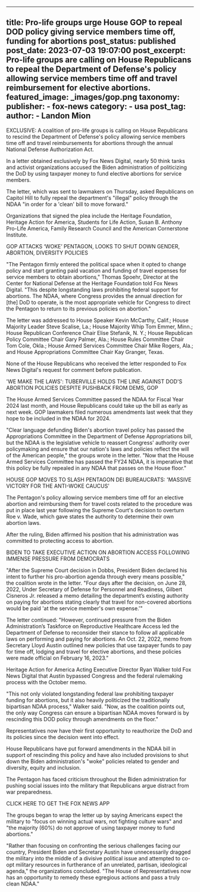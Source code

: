 
---
title: Pro-life groups urge House GOP to repeal DOD policy giving service members time off, funding for abortions 
post_status: published
post_date: 2023-07-03 19:07:00 
post_excerpt: Pro-life groups are calling on House Republicans to repeal the Department of Defense&#39;s policy allowing service members time off and travel reimbursement for elective abortions. 
featured_image: _images/gop.png 
taxonomy:
    publisher:
        - fox-news
    category:
        - usa 
    post_tag:
    author:
        - Landon Mion
---
EXCLUSIVE: A coalition of pro-life groups is calling on House Republicans to rescind the Department of Defense&#39;s policy allowing service members time off and travel reimbursements for abortions through the annual National Defense Authorization Act.

In a letter obtained exclusively by Fox News Digital, nearly 50 think tanks and activist organizations accused the Biden administration of politicizing the DoD by using taxpayer money to fund elective abortions for service members.

The letter, which was sent to lawmakers on Thursday, asked Republicans on Capitol Hill to fully repeal the department&#39;s &quot;illegal&quot; policy through the NDAA &quot;in order for a &#39;clean&#39; bill to move forward.&quot;

Organizations that signed the plea include the Heritage Foundation, Heritage Action for America, Students for Life Action, Susan B. Anthony Pro-Life America, Family Research Council and the American Cornerstone Institute.

GOP ATTACKS ‘WOKE’ PENTAGON, LOOKS TO SHUT DOWN GENDER, ABORTION, DIVERSITY POLICIES

&quot;The Pentagon firmly entered the political space when it opted to change policy and start granting paid vacation and funding of travel expenses for service members to obtain abortions,&quot; Thomas​ Spoehr, Director at the Center for National Defense at the Heritage Foundation told Fox News Digital. &quot;This despite longstanding laws prohibiting federal support for abortions. The NDAA, where Congress provides the annual direction for [the] DoD to operate, is the most appropriate vehicle for Congress to direct the Pentagon to return to its previous policies on abortion.&quot;

The letter was addressed to House Speaker Kevin McCarthy, Calif.; House Majority Leader Steve Scalise, La.; House Majority Whip Tom Emmer, Minn.; House Republican Conference Chair Elise Stefanik, N. Y.; House Republican Policy Committee Chair Gary Palmer, Ala.; House Rules Committee Chair Tom Cole, Okla.; House Armed Services Committee Chair Mike Rogers, Ala.; and House Appropriations Committee Chair Kay Granger, Texas.

None of the House Republicans who received the letter responded to Fox News Digital&#39;s request for comment before publication.

&#39;WE MAKE THE LAWS&#39;: TUBERVILLE HOLDS THE LINE AGAINST DOD&#39;S ABORTION POLICIES DESPITE PUSHBACK FROM DEMS, GOP

The House Armed Services Committee passed the NDAA for Fiscal Year 2024 last month, and House Republicans could take up the bill as early as next week. GOP lawmakers filed numerous amendments last week that they hope to be included in the NDAA for 2024.

&quot;Clear language defunding Biden&#39;s abortion travel policy has passed the Appropriations Committee in the Department of Defense Appropriations bill, but the NDAA is the legislative vehicle to reassert Congress&#39; authority over policymaking and ensure that our nation&#39;s laws and policies reflect the will of the American people,&quot; the groups wrote in the letter. &quot;Now that the House Armed Services Committee has passed the FY24 NDAA, it is imperative that this policy be fully repealed in any NDAA that passes on the House floor.&quot;

HOUSE GOP MOVES TO SLASH PENTAGON DEI BUREAUCRATS: &#39;MASSIVE VICTORY FOR THE ANTI-WOKE CAUCUS&#39;

The Pentagon&#39;s policy allowing service members time off for an elective abortion and reimbursing them for travel costs related to the procedure was put in place last year following the Supreme Court&#39;s decision to overturn Roe v. Wade, which gave states the authority to determine their own abortion laws.

After the ruling, Biden affirmed his position that his administration was committed to protecting access to abortion.

BIDEN TO TAKE EXECUTIVE ACTION ON ABORTION ACCESS FOLLOWING IMMENSE PRESSURE FROM DEMOCRATS

&quot;After the Supreme Court decision in Dobbs, President Biden declared his intent to further his pro-abortion agenda through every means possible,&quot; the coalition wrote in the letter. &quot;Four days after the decision, on June 28, 2022, Under Secretary of Defense for Personnel and Readiness, Gilbert Cisneros Jr. released a memo detailing the department’s existing authority on paying for abortions stating clearly that travel for non-covered abortions would be paid &#39;at the service member&#39;s own expense.&#39;&quot;

The letter continued: &quot;However, continued pressure from the Biden Administration’s Taskforce on Reproductive Healthcare Access led the Department of Defense to reconsider their stance to follow all applicable laws on performing and paying for abortions. An Oct. 22, 2022, memo from Secretary Lloyd Austin outlined new policies that use taxpayer funds to pay for time off, lodging and travel for elective abortions, and these policies were made official on February 16, 2023.&quot;

Heritage Action for America Acting Executive Director Ryan Walker told Fox News Digital that Austin bypassed Congress and the federal rulemaking process with the October memo.

&quot;This not only violated longstanding federal law prohibiting taxpayer funding for abortions, but it also heavily politicized the traditionally bipartisan NDAA process,&quot; Walker said. &quot;Now, as the coalition points out, the only way Congress can ensure a bipartisan NDAA moves forward is by rescinding this DOD policy through amendments on the floor.&quot;

Representatives now have their first opportunity to reauthorize the DoD and its policies since the decision went into effect.

House Republicans have put forward amendments in the NDAA bill in support of rescinding this policy and have also included provisions to shut down the Biden administration&#39;s &quot;woke&quot; policies related to gender and diversity, equity and inclusion.

The Pentagon has faced criticism throughout the Biden administration for pushing social issues into the military that Republicans argue distract from war preparedness.

CLICK HERE TO GET THE FOX NEWS APP

The groups began to wrap the letter up by saying Americans expect the military to &quot;focus on winning actual wars, not fighting culture wars&quot; and &quot;the majority (60%) do not approve of using taxpayer money to fund abortions.&quot;

&quot;Rather than focusing on confronting the serious challenges facing our country, President Biden and Secretary Austin have unnecessarily dragged the military into the middle of a divisive political issue and attempted to co-opt military resources in furtherance of an unrelated, partisan, ideological agenda,&quot; the organizations concluded. &quot;The House of Representatives now has an opportunity to remedy these egregious actions and pass a truly clean NDAA.&quot; 